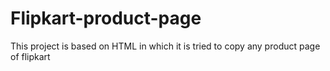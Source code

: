 # Flipkart-product-page

This project is based on HTML in which it is tried to copy any product page of flipkart
